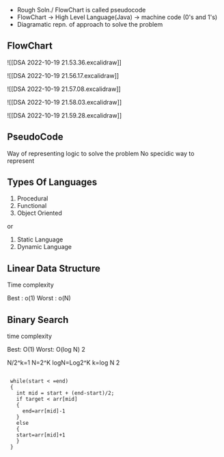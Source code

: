  - Rough Soln./ FlowChart is called pseudocode
- FlowChart -> High Level Language(Java) -> machine code (0's and 1's)
- Diagramatic repn. of approach to solve the problem

## FlowChart

![[DSA 2022-10-19 21.53.36.excalidraw]]

![[DSA 2022-10-19 21.56.17.excalidraw]]

![[DSA 2022-10-19 21.57.08.excalidraw]]

![[DSA 2022-10-19 21.58.03.excalidraw]]

![[DSA 2022-10-19 21.59.28.excalidraw]]

## PseudoCode

Way of representing logic to solve the problem
No specidic way to represent


## Types Of Languages

1.  Procedural
2.  Functional 
3.  Object Oriented

or

1. Static Language
2. Dynamic Language



## Linear Data Structure

Time complexity
 
Best : o(1)  Worst : o(N)


## Binary Search

time complexity

Best: O(1) Worst: O(log   N)
                                     2
                                     
N/2^k=1
N=2^K
logN=Log2^K
k=log N
         2

<code>
 while(start &lt; =end)
 {
   int mid = start + (end-start)/2;
   if target &lt arr[mid]
   {
     end=arr[mid]-1
   }
   else
   {
   start=arr[mid]+1
   }
 }
</code>
 
